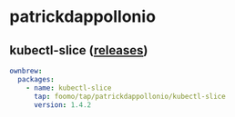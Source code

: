# patrickdappollonio

## kubectl-slice ([releases](https://github.com/patrickdappollonio/kubectl-slice/releases))

```yaml
ownbrew:
  packages:
    - name: kubectl-slice
      tap: foomo/tap/patrickdappollonio/kubectl-slice
      version: 1.4.2
```
